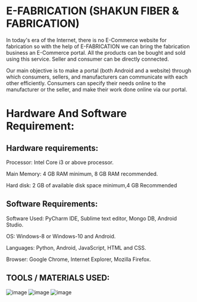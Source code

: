 # E-FABRICATION (SHAKUN FIBER & FABRICATION)

In today's era of the Internet, there is no E-Commerce website for fabrication so with the help of E-FABRICATION we can bring the fabrication business an E-Commerce portal. All the products can be bought and sold using this service. Seller and consumer can be directly connected.

Our main objective is to make a portal (both Android and a website) through which consumers, sellers, and manufacturers can communicate with each other efficiently. Consumers can specify their needs online to the manufacturer or the seller, and make their work done online via our portal.


# Hardware And Software Requirement:


## Hardware requirements:


Processor: Intel Core i3 or above processor.

Main Memory: 4 GB RAM minimum, 8 GB RAM recommended.

Hard disk: 2 GB of available disk space minimum,4 GB Recommended


## Software Requirements:


Software Used: PyCharm IDE, Sublime text editor, Mongo DB, Android Studio.

OS: Windows-8 or Windows-10 and Android.

Languages: Python, Android, JavaScript, HTML and CSS.

Browser: Google Chrome, Internet Explorer, Mozilla Firefox.


## TOOLS / MATERIALS USED:

![image](https://github.com/kamlesh2/E-FABRICATION-SHAKUN-FIBER-FABRICATION-/assets/47275110/5be9246b-a607-4c9c-a483-33c0066aba02)
![image](https://github.com/kamlesh2/E-FABRICATION-SHAKUN-FIBER-FABRICATION-/assets/47275110/21d3ddef-703c-492a-9df0-8a78bf6805c5)
![image](https://github.com/kamlesh2/E-FABRICATION-SHAKUN-FIBER-FABRICATION-/assets/47275110/4adfcb9d-839e-4667-9395-87a0594c5b2b)
